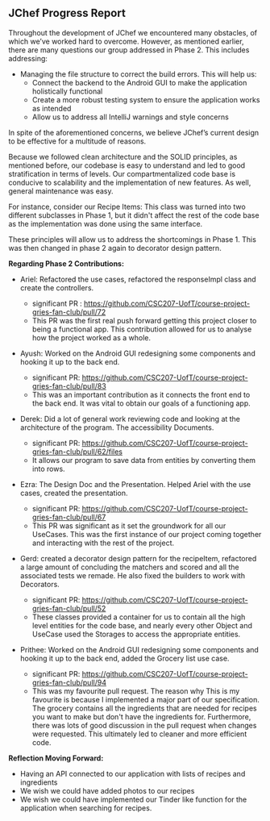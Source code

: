 ## JChef Progress Report

Throughout the development of JChef we encountered many obstacles, of which we’ve worked hard to overcome. However, as mentioned earlier, there are many questions our group addressed in Phase 2. This includes addressing:
- Managing the file structure to correct the build errors. This will help us:
  - Connect the backend to the Android GUI to make the application holistically functional
  - Create a more robust testing system to ensure the application works as intended
  - Allow us to address all IntelliJ warnings and style concerns

In spite of the aforementioned concerns, we believe JChef’s current design to be effective for a multitude of reasons.

Because we followed clean architecture and the SOLID principles, as mentioned before, our codebase is easy to understand and led to good stratification in terms of levels. Our compartmentalized code base is conducive to scalability and the implementation of new features. As well, general maintenance was easy.

For instance, consider our Recipe Items: This class was turned into two different subclasses in Phase 1, but it didn't affect the rest of the code base as the implementation was done using the same interface.

These principles will allow us to address the shortcomings in Phase 1. This was then changed in phase 2 again to decorator design pattern.

**Regarding Phase 2 Contributions:**
- Ariel: Refactored the use cases, refactored the responseImpl class and create the controllers.
  - significant PR : https://github.com/CSC207-UofT/course-project-gries-fan-club/pull/72
  - This PR was the first real push forward getting this project closer to being a functional app. This contribution allowed for us to analyse how the project worked as a whole.
- Ayush: Worked on the Android GUI redesigning some components and hooking it up to the back end.
  - significant PR: https://github.com/CSC207-UofT/course-project-gries-fan-club/pull/83
  - This was an important contribution as it connects the front end to the back end. It was vital to obtain our goals of a functioning app.
- Derek: Did a lot of general work reviewing code and looking at the architecture of the program. The accessibility Documents.
  - significant PR: https://github.com/CSC207-UofT/course-project-gries-fan-club/pull/62/files
  - It allows our program to save data from entities by converting them into rows.


- Ezra: The Design Doc and the Presentation. Helped Ariel with the use cases, created the presentation.
  - significant PR: https://github.com/CSC207-UofT/course-project-gries-fan-club/pull/67
  - This PR was significant as it set the groundwork for all our UseCases. This was the first instance of our project coming together and interacting with the rest of the project.

- Gerd: created a decorator design pattern for the recipeItem, refactored a large amount of concluding the matchers and scored and all the associated tests we remade. He also fixed the builders to work with Decorators.
  - significant PR: https://github.com/CSC207-UofT/course-project-gries-fan-club/pull/52
  - These classes provided a container for us to contain all the high level entities for the code base, and nearly every other Object and UseCase used the Storages to access the appropriate entities.
- Prithee: Worked on the Android GUI redesigning some components and hooking it up to the back end, added the Grocery list use case.
  - significant PR: https://github.com/CSC207-UofT/course-project-gries-fan-club/pull/94
  -  This was my favourite pull request. The reason why This is my favourite is because I implemented a major part of our specification. The grocery contains all the ingredients that are needed for recipes you want to make but don't have the ingredients for. Furthermore, there was lots of good discussion in the pull request when changes were requested. This ultimately led to cleaner and more efficient code.

**Reflection Moving Forward:**
* Having an API connected to our application with lists of recipes and ingredients
* We wish we could have added photos to our recipes
* We wish we could have implemented our Tinder like function for the application when searching for recipes. 
